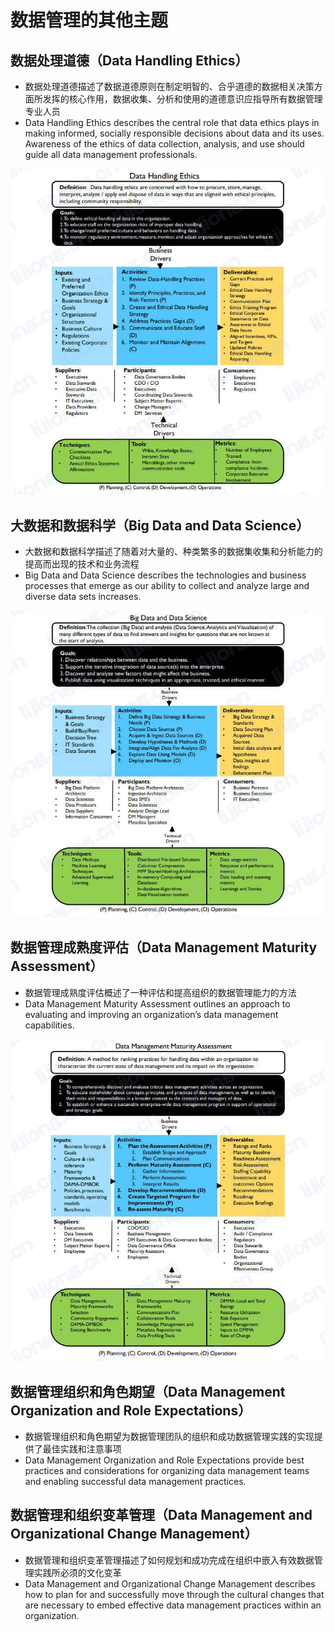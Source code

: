 # 数据管理的其他主题

## 数据处理道德（Data Handling Ethics）

- 数据处理道德描述了数据道德原则在制定明智的、合乎道德的数据相关决策方面所发挥的核心作用，数据收集、分析和使用的道德意识应指导所有数据管理专业人员
- Data Handling Ethics describes the central role that data ethics plays in making informed, socially responsible decisions about data and its uses. Awareness of the ethics of data collection, analysis, and use should guide all data management professionals.

![](assets/数据管理的其他主题/数据处理道德.jpg)

## 大数据和数据科学（Big Data and Data Science）

- 大数据和数据科学描述了随着对大量的、种类繁多的数据集收集和分析能力的提高而出现的技术和业务流程
- Big Data and Data Science describes the technologies and business processes that emerge as our ability to collect and analyze large and diverse data sets increases.

![](assets/数据管理的其他主题/大数据和数据科学.jpg)

## 数据管理成熟度评估（Data Management Maturity Assessment）

- 数据管理成熟度评估概述了一种评估和提高组织的数据管理能力的方法
- Data Management Maturity Assessment outlines an approach to evaluating and improving an organization’s data management capabilities.

![](assets/数据管理的其他主题/数据管理成熟度评估.jpg)

## 数据管理组织和角色期望（Data Management Organization and Role Expectations）

- 数据管理组织和角色期望为数据管理团队的组织和成功数据管理实践的实现提供了最佳实践和注意事项
- Data Management Organization and Role Expectations provide best practices and considerations for organizing data management teams and enabling successful data management practices.

## 数据管理和组织变革管理（Data Management and Organizational Change Management）

- 数据管理和组织变革管理描述了如何规划和成功完成在组织中嵌入有效数据管理实践所必须的文化变革
- Data Management and Organizational Change Management describes how to plan for and successfully move through the cultural changes that are necessary to embed effective data management practices within an organization.